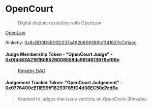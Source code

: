 # OpenCourt
> Digital dispute resolution with OpenLaw 

[OpenLaw](https://lib.openlaw.io/web/default/template/OpenCourt)

Rinkeby: [0x8cBD0D5B00D237a462b8E6389bf341627cCe1aec](https://rinkeby.etherscan.io/address/0x8cbd0d5b00d237a462b8e6389bf341627cce1aec#code)

#### Judge Membership Token - "OpenCourt Judge" - [0x0fd583A2161B08526008559dc9914613679ef68e](https://rinkeby.etherscan.io/address/0x0fd583a2161b08526008559dc9914613679ef68e#code) 
> [Rinkeby DAO](https://rinkeby.aragon.org/#/opencourt)

#### Judgement Tracker Token: "OpenCourt Judgement" - [0x0776400cE11E99ff18293F65fD4d36EC50d7cd6a](https://rinkeby.etherscan.io/address/0x0776400ce11e99ff18293f65fd4d36ec50d7cd6a#code)
> Granted to judges that issue verdicts on OpenCourt (Rinkeby)
